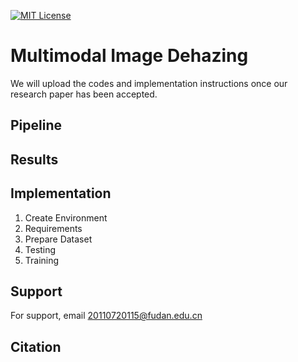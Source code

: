 


[![MIT License](https://img.shields.io/badge/License-MIT-green.svg)](https://choosealicense.com/licenses/mit/)



# Multimodal Image Dehazing

We will upload the codes and implementation instructions once our research paper has been accepted.

 

## Pipeline

## Results

## Implementation 
1. Create Environment
2. Requirements
3. Prepare Dataset
4. Testing
5. Training

## Support

For support, email 20110720115@fudan.edu.cn


## Citation




